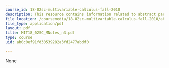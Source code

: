 ```yaml
---
course_id: 18-02sc-multivariable-calculus-fall-2010
description: This resource contains information related to abstract partial differentiation.
file_location: /coursemedia/18-02sc-multivariable-calculus-fall-2010/ab0c0ef91fd30539282a3fd2477abdf0_MIT18_02SC_MNotes_n3.pdf
file_type: application/pdf
layout: pdf
title: MIT18_02SC_MNotes_n3.pdf
type: course
uid: ab0c0ef91fd30539282a3fd2477abdf0

---
```

None